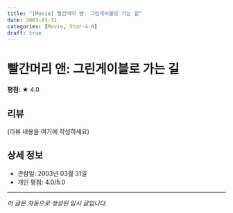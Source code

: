 ```yaml
---
title: "[Movie] 빨간머리 앤: 그린게이블로 가는 길"
date: 2003-03-31
categories: [Movie, Star-4.0]
draft: true
---
```


# 빨간머리 앤: 그린게이블로 가는 길

**평점:** ★ 4.0

## 리뷰

(리뷰 내용을 여기에 작성하세요)

## 상세 정보

- 관람일: 2003년 03월 31일
- 개인 평점: 4.0/5.0

---

*이 글은 자동으로 생성된 임시 글입니다.*

